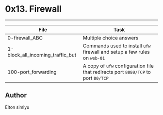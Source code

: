 # 0x13. Firewall

---

| File                             | Task                                                                               |
| -------------------------------- | ---------------------------------------------------------------------------------- |
| 0-firewall_ABC                   | Multiple choice answers                                                            |
| 1-block_all_incoming_traffic_but | Commands used to install `ufw` firewall and setup a few rules on `web-01`          |
| 100-port_forwarding              | A copy of `ufw` configuration file that redirects port `8080/TCP` to port `80/TCP` |

## Author

Elton simiyu
